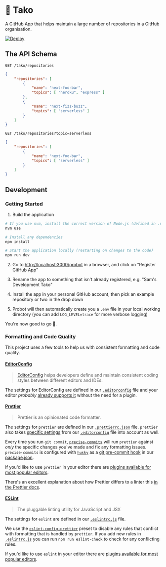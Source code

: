 # 🐙 Tako

A GitHub App that helps maintain a large number of repositories in a GitHub organisation.

[![Deploy](https://www.herokucdn.com/deploy/button.svg)](https://heroku.com/deploy)

## The API Schema

`GET /tako/repositories`

```json
{
    "repositories": [
        {
            "name": "next-foo-bar",
            "topics": [ "heroku", "express" ]
        },
        {
            "name": "next-fizz-buzz",
            "topics": [ "serverless" ]
        }
    ]
}
```

`GET /tako/repositories?topic=serverless`

```json
{
    "repositories": [
        {
            "name": "next-foo-bar",
            "topics": [ "serverless" ]
        }
    ]
}
```

## Development

### Getting Started

1. Build the application

```sh
# If you use nvm, install the correct version of Node.js (defined in .nvmrc)
nvm use

# Install any dependencies
npm install

# Start the application locally (restarting on changes to the code)
npm run dev
```

2. Go to <http://localhost:3000/probot> in a browser, and click on "Register GitHub App"

3. Rename the app to something that isn't already registered, e.g. "Sam's Development Tako"

4. Install the app in your personal GitHub account, then pick an example repository or two in the drop down

5. Probot will then automatically create you a `.env` file in your local working directory (you can add `LOG_LEVEL=trace` for more verbose logging)

You're now good to go 🎉.

### Formatting and Code Quality

This project uses a few tools to help us with consistent formatting and code
quality.

#### [EditorConfig](https://editorconfig.org/)

> [EditorConfig](https://editorconfig.org/) helps developers define and maintain
> consistent coding styles between different editors and IDEs.

The settings for EditorConfig are defined in our [`.editorconfig`](.editorconfig)
file and your editor _probably_ [already supports it](https://editorconfig.org/#download)
without the need for a plugin.

#### [Prettier](https://www.npmjs.com/package/prettier)

> Prettier is an opinionated code formatter.

The settings for `prettier` are defined in our [`.prettierrc.json`](.prettierrc.json)
file. `prettier` also takes [specific settings](https://prettier.io/docs/en/api.html#prettierresolveconfigfilepath-options)
from our [`.editorconfig`](.editorconfig) file into account as well.

Every time you run `git commit`, [`precise-commits`](https://www.npmjs.com/package/precise-commits)
will run `prettier` against _only_ the specific changes you've made and fix any
formatting issues. `precise-commits` is configured with [`husky`](https://www.npmjs.com/package/husky)
as a [git pre-commit hook](https://git-scm.com/docs/githooks#_pre_commit) in our
[package.json](package.json).

If you'd like to use `prettier` in your editor there are [plugins available for most popular editors](https://prettier.io/docs/en/editors.html).

There's an excellent explanation about how Prettier differs to a linter this [in the Prettier docs](https://prettier.io/docs/en/comparison.html).

#### [ESLint](https://www.npmjs.com/package/eslint)

> The pluggable linting utility for JavaScript and JSX

The settings for `eslint` are defined in our [`.eslintrc.js`](.eslintrc.js) file.

We use the [`eslint-config-prettier`](https://www.npmjs.com/package/eslint-config-prettier)
preset to disable any rules that conflict with formatting that is handled by
`prettier`. If you add new rules in [`.eslintrc.js`](.eslintrc.js) you can run
`npm run eslint-check` to check for any conflicting rules.

If you'd like to use `eslint` in your editor there are [plugins available for most popular editors](https://eslint.org/docs/user-guide/integrations#editors/).
